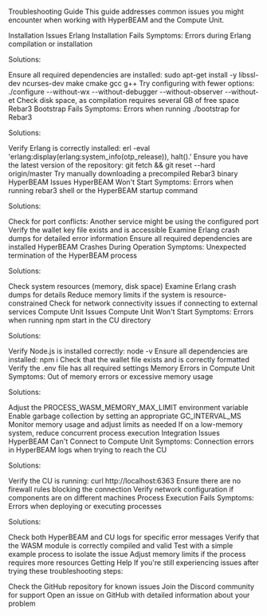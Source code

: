Troubleshooting Guide
This guide addresses common issues you might encounter when working with HyperBEAM and the Compute Unit.

Installation Issues
Erlang Installation Fails
Symptoms: Errors during Erlang compilation or installation

Solutions:

Ensure all required dependencies are installed: sudo apt-get install -y libssl-dev ncurses-dev make cmake gcc g++
Try configuring with fewer options: ./configure --without-wx --without-debugger --without-observer --without-et
Check disk space, as compilation requires several GB of free space
Rebar3 Bootstrap Fails
Symptoms: Errors when running ./bootstrap for Rebar3

Solutions:

Verify Erlang is correctly installed: erl -eval 'erlang:display(erlang:system_info(otp_release)), halt().'
Ensure you have the latest version of the repository: git fetch && git reset --hard origin/master
Try manually downloading a precompiled Rebar3 binary
HyperBEAM Issues
HyperBEAM Won't Start
Symptoms: Errors when running rebar3 shell or the HyperBEAM startup command

Solutions:

Check for port conflicts: Another service might be using the configured port
Verify the wallet key file exists and is accessible
Examine Erlang crash dumps for detailed error information
Ensure all required dependencies are installed
HyperBEAM Crashes During Operation
Symptoms: Unexpected termination of the HyperBEAM process

Solutions:

Check system resources (memory, disk space)
Examine Erlang crash dumps for details
Reduce memory limits if the system is resource-constrained
Check for network connectivity issues if connecting to external services
Compute Unit Issues
Compute Unit Won't Start
Symptoms: Errors when running npm start in the CU directory

Solutions:

Verify Node.js is installed correctly: node -v
Ensure all dependencies are installed: npm i
Check that the wallet file exists and is correctly formatted
Verify the .env file has all required settings
Memory Errors in Compute Unit
Symptoms: Out of memory errors or excessive memory usage

Solutions:

Adjust the PROCESS_WASM_MEMORY_MAX_LIMIT environment variable
Enable garbage collection by setting an appropriate GC_INTERVAL_MS
Monitor memory usage and adjust limits as needed
If on a low-memory system, reduce concurrent process execution
Integration Issues
HyperBEAM Can't Connect to Compute Unit
Symptoms: Connection errors in HyperBEAM logs when trying to reach the CU

Solutions:

Verify the CU is running: curl http://localhost:6363
Ensure there are no firewall rules blocking the connection
Verify network configuration if components are on different machines
Process Execution Fails
Symptoms: Errors when deploying or executing processes

Solutions:

Check both HyperBEAM and CU logs for specific error messages
Verify that the WASM module is correctly compiled and valid
Test with a simple example process to isolate the issue
Adjust memory limits if the process requires more resources
Getting Help
If you're still experiencing issues after trying these troubleshooting steps:

Check the GitHub repository for known issues
Join the Discord community for support
Open an issue on GitHub with detailed information about your problem